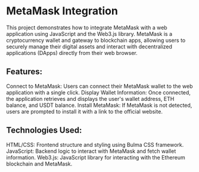 # MetaMask Integration
This project demonstrates how to integrate MetaMask with a web application using JavaScript and the Web3.js library. MetaMask is a cryptocurrency wallet and gateway to blockchain apps, allowing users to securely manage their digital assets and interact with decentralized applications (DApps) directly from their web browser.

## Features:
Connect to MetaMask: Users can connect their MetaMask wallet to the web application with a single click.
Display Wallet Information: Once connected, the application retrieves and displays the user's wallet address, ETH balance, and USDT balance.
Install MetaMask: If MetaMask is not detected, users are prompted to install it with a link to the official website.

## Technologies Used:
HTML/CSS: Frontend structure and styling using Bulma CSS framework.
JavaScript: Backend logic to interact with MetaMask and fetch wallet information.
Web3.js: JavaScript library for interacting with the Ethereum blockchain and MetaMask.
